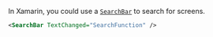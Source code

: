 In Xamarin, you could use a [`SearchBar`](https://learn.microsoft.com/en-us/xamarin/xamarin-forms/user-interface/searchbar) to search for screens.

```xml
<SearchBar TextChanged="SearchFunction" />
```

